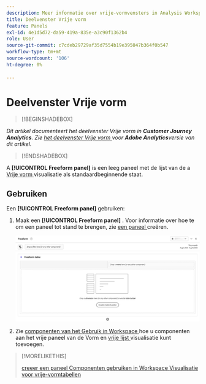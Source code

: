 ```yaml
---
description: Meer informatie over vrije-vormvensters in Analysis Workspace.
title: Deelvenster Vrije vorm
feature: Panels
exl-id: 4e1d5d72-da59-419a-835e-a3c90f1362b4
role: User
source-git-commit: c7cdeb29729af35d7554b19e395047b364f0b547
workflow-type: tm+mt
source-wordcount: '106'
ht-degree: 0%

---
```


# Deelvenster Vrije vorm


>[!BEGINSHADEBOX]

*Dit artikel documenteert het deelvenster Vrije vorm in **Customer Journey Analytics**. Zie [ het deelvenster Vrije vorm ](https://experienceleague.adobe.com/en/docs/analytics/analyze/analysis-workspace/panels/freeform-panel) voor **Adobe Analytics**versie van dit artikel.*

>[!ENDSHADEBOX]


A **[!UICONTROL Freeform panel]** is een leeg paneel met de lijst van de a [ Vrije vorm ](/help/analysis-workspace/visualizations/freeform-table/freeform-table.md) visualisatie als standaardbeginnende staat.

## Gebruiken

Een **[!UICONTROL Freeform panel]** gebruiken:

1. Maak een **[!UICONTROL Freeform panel]** . Voor informatie over hoe te om een paneel tot stand te brengen, zie [ een paneel ](panels.md#create-a-panel) creëren.

   ![ het standaard deelvenster Vrije vorm dat een leeg paneel met een vrije vormlijst toont.](assets/freeform-panel.png)

1. Zie [ componenten van het Gebruik in Workspace ](/help/components/use-components-in-workspace.md) hoe u componenten aan het vrije paneel van de Vorm en [ vrije lijst ](/help/analysis-workspace/visualizations/freeform-table/freeform-table.md) visualisatie kunt toevoegen.


>[!MORELIKETHIS]
>
>[ creeer een paneel ](/help/analysis-workspace/c-panels/panels.md#create-a-panel)
>[Componenten gebruiken in Workspace ](/help/components/use-components-in-workspace.md)
>[Visualisatie voor vrije-vormtabellen ](/help/analysis-workspace/visualizations/freeform-table/freeform-table.md)
>